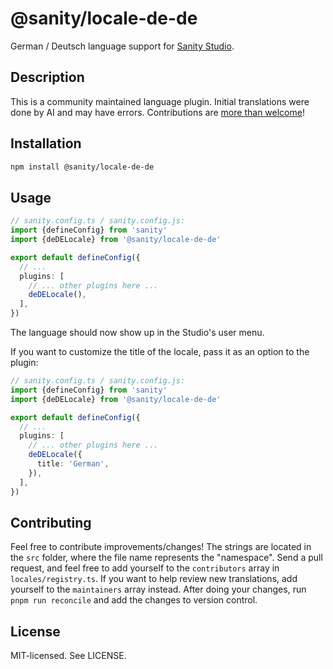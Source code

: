 # @sanity/locale-de-de

German / Deutsch language support for [Sanity Studio](https://www.sanity.io/).

## Description

This is a community maintained language plugin. Initial translations were done by AI and may have errors. Contributions are [more than welcome](#contributing)!

## Installation

```sh
npm install @sanity/locale-de-de
```

## Usage

```ts
// sanity.config.ts / sanity.config.js:
import {defineConfig} from 'sanity'
import {deDELocale} from '@sanity/locale-de-de'

export default defineConfig({
  // ...
  plugins: [
    // ... other plugins here ...
    deDELocale(),
  ],
})
```

The language should now show up in the Studio's user menu.

If you want to customize the title of the locale, pass it as an option to the plugin:

```ts
// sanity.config.ts / sanity.config.js:
import {defineConfig} from 'sanity'
import {deDELocale} from '@sanity/locale-de-de'

export default defineConfig({
  // ...
  plugins: [
    // ... other plugins here ...
    deDELocale({
      title: 'German',
    }),
  ],
})
```

## Contributing

Feel free to contribute improvements/changes! The strings are located in the `src` folder, where the file name represents the "namespace". Send a pull request, and feel free to add yourself to the `contributors` array in `locales/registry.ts`. If you want to help review new translations, add yourself to the `maintainers` array instead. After doing your changes, run `pnpm run reconcile` and add the changes to version control.

## License

MIT-licensed. See LICENSE.
